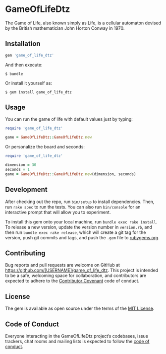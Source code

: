 # GameOfLifeDtz

The Game of Life, also known simply as Life, is a cellular automaton devised by the British mathematician John Horton Conway in 1970.

## Installation

```ruby
gem 'game_of_life_dtz'
```

And then execute:

    $ bundle

Or install it yourself as:

    $ gem install game_of_life_dtz

## Usage
You can run the game of life with default values ​​just by typing:

```ruby
require 'game_of_life_dtz'

game = GameOfLifeDtz::GameOfLifeDtz.new
```
Or personalize the board and seconds:

```ruby
require 'game_of_life_dtz'

dimension = 30
seconds = 1
game = GameOfLifeDtz::GameOfLifeDtz.new(dimension, seconds)
```

## Development

After checking out the repo, run `bin/setup` to install dependencies. Then, run `rake spec` to run the tests. You can also run `bin/console` for an interactive prompt that will allow you to experiment.

To install this gem onto your local machine, run `bundle exec rake install`. To release a new version, update the version number in `version.rb`, and then run `bundle exec rake release`, which will create a git tag for the version, push git commits and tags, and push the `.gem` file to [rubygems.org](https://rubygems.org).

## Contributing

Bug reports and pull requests are welcome on GitHub at https://github.com/[USERNAME]/game_of_life_dtz. This project is intended to be a safe, welcoming space for collaboration, and contributors are expected to adhere to the [Contributor Covenant](http://contributor-covenant.org) code of conduct.

## License

The gem is available as open source under the terms of the [MIT License](https://opensource.org/licenses/MIT).

## Code of Conduct

Everyone interacting in the GameOfLifeDtz project’s codebases, issue trackers, chat rooms and mailing lists is expected to follow the [code of conduct](https://github.com/[USERNAME]/game_of_life_dtz/blob/master/CODE_OF_CONDUCT.md).
